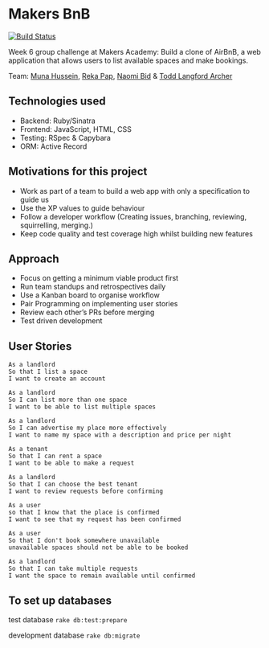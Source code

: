 # Makers BnB

[![Build Status](https://travis-ci.org/toddpla/makersbnb.svg?branch=master)](https://travis-ci.org/toddpla/makersbnb)

Week 6 group challenge at Makers Academy: Build a clone of AirBnB, a web application that allows users to list available spaces and make bookings.

Team:
[Muna Hussein](https://github.com/MHUS25),
[Reka Pap](https://github.com/rekapap),
[Naomi Bid](https://github.com/NaomiBid) &
[Todd Langford Archer](https://github.com/toddpla)

## Technologies used

* Backend: Ruby/Sinatra
* Frontend: JavaScript, HTML, CSS
* Testing: RSpec & Capybara
* ORM: Active Record

## Motivations for this project

* Work as part of a team to build a web app with only a specification to guide us
* Use the XP values to guide behaviour
* Follow a developer workflow (Creating issues, branching, reviewing, squirrelling, merging.)
* Keep code quality and test coverage high whilst building new features

## Approach

* Focus on getting a minimum viable product first
* Run team standups and retrospectives daily
* Use a Kanban board to organise workflow
* Pair Programming on implementing user stories
* Review each other’s PRs before merging
* Test driven development

## User Stories
```
As a landlord
So that I list a space
I want to create an account

As a landlord
So I can list more than one space
I want to be able to list multiple spaces

As a landlord
So I can advertise my place more effectively
I want to name my space with a description and price per night

As a tenant
So that I can rent a space
I want to be able to make a request

As a landlord
So that I can choose the best tenant
I want to review requests before confirming

As a user
so that I know that the place is confirmed
I want to see that my request has been confirmed

As a user
So that I don't book somewhere unavailable
unavailable spaces should not be able to be booked

As a landlord
So that I can take multiple requests
I want the space to remain available until confirmed
```

## To set up databases

test database
`rake db:test:prepare`

development database
`rake db:migrate`
